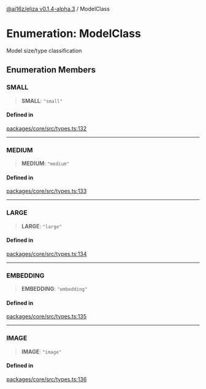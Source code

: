 [@ai16z/eliza v0.1.4-alpha.3](../index.md) / ModelClass

# Enumeration: ModelClass

Model size/type classification

## Enumeration Members

### SMALL

> **SMALL**: `"small"`

#### Defined in

[packages/core/src/types.ts:132](https://github.com/dabit3/ai-agent-cognitivedriftt/blob/main/packages/core/src/types.ts#L132)

***

### MEDIUM

> **MEDIUM**: `"medium"`

#### Defined in

[packages/core/src/types.ts:133](https://github.com/dabit3/ai-agent-cognitivedriftt/blob/main/packages/core/src/types.ts#L133)

***

### LARGE

> **LARGE**: `"large"`

#### Defined in

[packages/core/src/types.ts:134](https://github.com/dabit3/ai-agent-cognitivedriftt/blob/main/packages/core/src/types.ts#L134)

***

### EMBEDDING

> **EMBEDDING**: `"embedding"`

#### Defined in

[packages/core/src/types.ts:135](https://github.com/dabit3/ai-agent-cognitivedriftt/blob/main/packages/core/src/types.ts#L135)

***

### IMAGE

> **IMAGE**: `"image"`

#### Defined in

[packages/core/src/types.ts:136](https://github.com/dabit3/ai-agent-cognitivedriftt/blob/main/packages/core/src/types.ts#L136)
